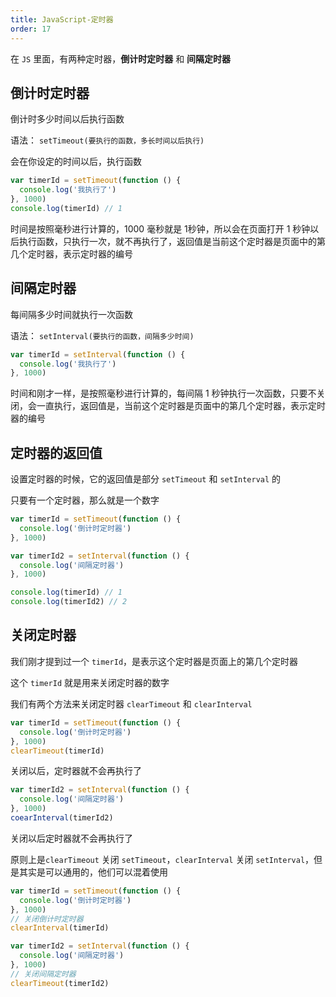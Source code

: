 ```yaml
---
title: JavaScript-定时器
order: 17
---
```


在 `JS` 里面，有两种定时器，**倒计时定时器** 和 **间隔定时器**

## 倒计时定时器

倒计时多少时间以后执行函数

语法： `setTimeout(要执行的函数，多长时间以后执行)`

会在你设定的时间以后，执行函数

```javascript
var timerId = setTimeout(function () {
  console.log('我执行了')
}, 1000)
console.log(timerId) // 1
```

时间是按照毫秒进行计算的，1000 毫秒就是 1秒钟，所以会在页面打开 1 秒钟以后执行函数，只执行一次，就不再执行了，返回值是当前这个定时器是页面中的第几个定时器，表示定时器的编号

## 间隔定时器

每间隔多少时间就执行一次函数

语法： `setInterval(要执行的函数，间隔多少时间)`

```javascript
var timerId = setInterval(function () {
  console.log('我执行了')
}, 1000)
```

时间和刚才一样，是按照毫秒进行计算的，每间隔 1 秒钟执行一次函数，只要不关闭，会一直执行，返回值是，当前这个定时器是页面中的第几个定时器，表示定时器的编号

## 定时器的返回值

设置定时器的时候，它的返回值是部分 `setTimeout` 和 `setInterval` 的

只要有一个定时器，那么就是一个数字

```javascript
var timerId = setTimeout(function () {
  console.log('倒计时定时器')
}, 1000)

var timerId2 = setInterval(function () {
  console.log('间隔定时器')
}, 1000)

console.log(timerId) // 1
console.log(timerId2) // 2
```

## 关闭定时器

我们刚才提到过一个 `timerId`，是表示这个定时器是页面上的第几个定时器

这个 `timerId` 就是用来关闭定时器的数字

我们有两个方法来关闭定时器 `clearTimeout` 和 `clearInterval`

```javascript
var timerId = setTimeout(function () {
  console.log('倒计时定时器')
}, 1000)
clearTimeout(timerId)
```

关闭以后，定时器就不会再执行了

```javascript
var timerId2 = setInterval(function () {
  console.log('间隔定时器')
}, 1000)
coearInterval(timerId2)
```

关闭以后定时器就不会再执行了

原则上是`clearTimeout` 关闭 `setTimeout`，`clearInterval` 关闭 `setInterval`，但是其实是可以通用的，他们可以混着使用

```javascript
var timerId = setTimeout(function () {
  console.log('倒计时定时器')
}, 1000)
// 关闭倒计时定时器
clearInterval(timerId)

var timerId2 = setInterval(function () {
  console.log('间隔定时器')
}, 1000)
// 关闭间隔定时器
clearTimeout(timerId2)
```
